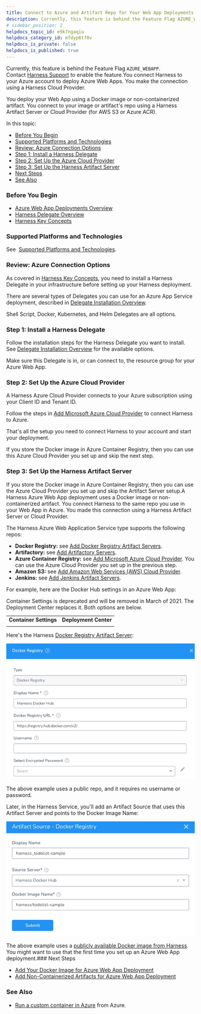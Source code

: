 ```yaml
---
title: Connect to Azure and Artifact Repo for Your Web App Deployments
description: Currently, this feature is behind the Feature Flag AZURE_WEBAPP. Contact Harness Support to enable the feature. You connect Harness to your Azure account to deploy Azure Web Apps. You make the connec…
# sidebar_position: 2
helpdocs_topic_id: e9k7ngaqiu
helpdocs_category_id: mfdyp6tf0v
helpdocs_is_private: false
helpdocs_is_published: true
---
```


Currently, this feature is behind the Feature Flag `AZURE_WEBAPP`. Contact [Harness Support](https://mail.google.com/mail/?view=cm&fs=1&tf=1&to=support@harness.io) to enable the feature.You connect Harness to your Azure account to deploy Azure Web Apps. You make the connection using a Harness Cloud Provider.

You deploy your Web App using a Docker image or non-containerized artifact. You connect to your image or artifact's repo using a Harness Artifact Server or Cloud Provider (for AWS S3 or Azure ACR). 

In this topic:

* [Before You Begin](#before_you_begin)
* [Supported Platforms and Technologies](#supported_platforms_and_technologies)
* [Review: Azure Connection Options](#review_azure_connection_options)
* [Step 1: Install a Harness Delegate](#step_1_install_a_harness_delegate)
* [Step 2: Set Up the Azure Cloud Provider](#step_2_set_up_the_azure_cloud_provider)
* [Step 3: Set Up the Harness Artifact Server](#step_3_set_up_the_harness_artifact_server)
* [Next Steps](#next_steps)
* [See Also](#see_also)

### Before You Begin

* [Azure Web App Deployments Overview](/article/lluikqw7q7-azure-web-app-deployments-overview)
* [Harness Delegate Overview](/article/h9tkwmkrm7-delegate-installation)
* [Harness Key Concepts](/article/4o7oqwih6h-harness-key-concepts)

### Supported Platforms and Technologies

See  [Supported Platforms and Technologies](/article/220d0ojx5y-supported-platforms).

### Review: Azure Connection Options

As covered in [Harness Key Concepts](/article/4o7oqwih6h-harness-key-concepts), you need to install a Harness Delegate in your infrastructure before setting up your Harness deployment.

There are several types of Delegates you can use for an Azure App Service deployment, described in [Delegate Installation Overview](/article/igftn7rrtg-delegate-installation-overview).

Shell Script, Docker, Kubernetes, and Helm Delegates are all options.

### Step 1: Install a Harness Delegate

Follow the installation steps for the Harness Delegate you want to install. See [Delegate Installation Overview](/article/igftn7rrtg-delegate-installation-overview) for the available options.

Make sure this Delegate is in, or can connect to, the resource group for your Azure Web App.

### Step 2: Set Up the Azure Cloud Provider

A Harness Azure Cloud Provider connects to your Azure subscription using your Client ID and Tenant ID.

Follow the steps in [Add Microsoft Azure Cloud Provider](/article/4n3595l6in-add-microsoft-azure-cloud-provider) to connect Harness to Azure.

That's all the setup you need to connect Harness to your account and start your deployment.

If you store the Docker image in Azure Container Registry, then you can use this Azure Cloud Provider you set up and skip the next step.

### Step 3: Set Up the Harness Artifact Server

If you store the Docker image in Azure Container Registry, then you can use the Azure Cloud Provider you set up and skip the Artifact Server setup.A Harness Azure Web App deployment uses a Docker image or non-containerized artifact. You connect Harness to the same repo you use in your Web App in Azure. You made this connection using a Harness Artifact Server or Cloud Provider.

The Harness Azure Web Application Service type supports the following repos:

* **Docker Registry:** see [Add Docker Registry Artifact Servers](/article/tdj2ghkqb0-add-docker-registry-artifact-servers).
* **Artifactory:** see [Add Artifactory Servers](/article/nj3p1t7v3x-add-artifactory-servers).
* **Azure Container Registry:** see [Add Microsoft Azure Cloud Provider](/article/4n3595l6in-add-microsoft-azure-cloud-provider). You can use the Azure Cloud Provider you set up in the previous step.
* **Amazon S3:** see [Add Amazon Web Services (AWS) Cloud Provider](/article/wt1gnigme7-add-amazon-web-services-cloud-provider).
* **Jenkins:** see [Add Jenkins Artifact Servers](/article/qa7lewndxq-add-jenkins-artifact-servers).

For example, here are the Docker Hub settings in an Azure Web App:

Container Settings is deprecated and will be removed in March of 2021. The Deployment Center replaces it. Both options are below.

|  |  |
| --- | --- |
| **Container Settings** | **Deployment Center** |
|  |  |

Here's the Harness [Docker Registry Artifact Server](/article/tdj2ghkqb0-add-docker-registry-artifact-servers):

![](./static/connect-to-azure-for-web-app-deployments-22.png)

The above example uses a public repo, and it requires no username or password.

Later, in the Harness Service, you'll add an Artifact Source that uses this Artifact Server and points to the Docker Image Name:

![](./static/connect-to-azure-for-web-app-deployments-23.png)

The above example uses a [publicly available Docker image from Harness](https://hub.docker.com/r/harness/todolist-sample/tags?page=1&ordering=last_updated). You might want to use that the first time you set up an Azure Web App deployment.### Next Steps

* [Add Your Docker Image for Azure Web App Deployment](/article/8s766bhiec-add-your-docker-image-for-azure-web-app-deployment)
* [Add Non-Containerized Artifacts for Azure Web App Deployment](/article/rflkjqxod2-add-a-non-containerized-artifacts-for-azure-web-app-deployment)

### See Also

* [Run a custom container in Azure](https://docs.microsoft.com/en-us/azure/app-service/quickstart-custom-container?pivots=container-linux) from Azure.

